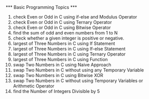 *** Basic Programming Topics ***

1. check Even or Odd in C using if-else and Modulus Operator
2. check Even or Odd in C using Ternary Operator
3. check Even or Odd in C using Bitwise Operator
4. find the sum of odd and even numbers from 1 to N
5. check whether a given integer is positive or negative.
6. largest of Three Numbers in C using If Statement
7. largest of Three Numbers in C using If-else Statement
8. largest of Three Numbers in C using Ternary Operator
9. largest of Three Numbers in C using Function
10. swap Two Numbers in C using Naive Approach 
11. swap Two Numbers in C without using any Temporary Variable
12. swap Two Numbers in C using Bitwise XOR
13. swap Two Numbers in C without using Temporary Variables or Arithmetic Operator
14. find the Number of Integers Divisible by 5